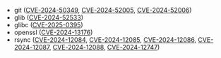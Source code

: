 - git ([CVE-2024-50349](https://nvd.nist.gov/vuln/detail/CVE-2024-50349), [CVE-2024-52005](https://nvd.nist.gov/vuln/detail/CVE-2024-52005), [CVE-2024-52006](https://nvd.nist.gov/vuln/detail/CVE-2024-52006))
- glib ([CVE-2024-52533](https://nvd.nist.gov/vuln/detail/CVE-2024-52533))
- glibc ([CVE-2025-0395](https://nvd.nist.gov/vuln/detail/CVE-2025-0395))
- openssl ([CVE-2024-13176](https://nvd.nist.gov/vuln/detail/CVE-2024-13176))
- rsync ([CVE-2024-12084](https://nvd.nist.gov/vuln/detail/CVE-2024-12084), [CVE-2024-12085](https://nvd.nist.gov/vuln/detail/CVE-2024-12085), [CVE-2024-12086](https://nvd.nist.gov/vuln/detail/CVE-2024-12086), [CVE-2024-12087](https://nvd.nist.gov/vuln/detail/CVE-2024-12087), [CVE-2024-12088](https://nvd.nist.gov/vuln/detail/CVE-2024-12088), [CVE-2024-12747](https://nvd.nist.gov/vuln/detail/CVE-2024-12747))
